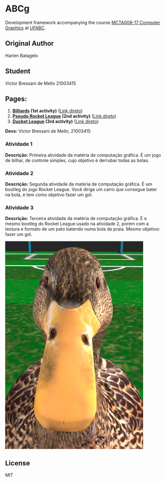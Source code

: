 # ABCg

Development framework accompanying the course [MCTA008-17 Computer Graphics](http://professor.ufabc.edu.br/~harlen.batagelo/cg/) at [UFABC](https://www.ufabc.edu.br/).

## Original Author

Harlen Batagelo

## Student

Victor Bressani de Mello
21003415

## Pages:

1. **[Billiards](billiard/index.html) (1st activity)** ([Link direto](https://chokitus.github.io/abcg/billiard/index.html))
2. **[Pseudo Rocket League](rocketleague/index.html) (2nd activity)** ([Link direto](https://chokitus.github.io/abcg/rocketleague/index.html))
3. **[Ducket League](ducketleague/index.html) (3rd activity)** ([Link direto](https://chokitus.github.io/abcg/ducketleague/index.html))

**Devs:** Victor Bressani de Mello, 21003415

### **Atividade 1**

**Descrição:** Primeira atividade da matéria de computação gráfica. É um jogo de bilhar, de controle simples, cujo objetivo é derrubar todas as bolas.

### **Atividade 2**

**Descrição:** Segunda atividade da matéria de computação gráfica. É um bootleg do jogo Rocket League. Você dirige um carro que consegue bater na bola, e tem como objetivo fazer um gol.

### **Atividade 3**

**Descrição:** Terceira atividade da matéria de computação gráfica. É o mesmo bootleg do Rocket League usado na atividade 2, porém com a textura e formato de um pato batendo numa bola de praia. Mesmo objetivo: fazer um gol.

![Pato](./images/pato.png)

## License

MIT
